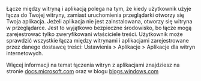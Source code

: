 ﻿Łącze między witryną i aplikacją polega na tym, że kiedy użytkownik użyje łącza do Twojej witryny, zamiast uruchomienia przeglądarki otworzy się Twoja aplikacja. Jeżeli aplikacja nie jest zainstalowana, otworzy się witryna w przeglądarce. Jest to wyjątkowo bezpieczne środowisko, bo łącze mogą zarejestrować tylko zweryfikowani właściciele treści. Użytkownik może sprawdzić wszystkie łącza między witrynami i aplikacjami zarejestrowane przez danego dostawcę treści: Ustawienia > Aplikacje > Aplikacje dla witryn internetowych.

Więcej informacji na temat łączenia witryn z aplikacjami znajdziesz na stronie 
[docs.microsoft.com](https://docs.microsoft.com/windows/uwp/launch-resume/web-to-app-linking) oraz w blogu
[blogs.windows.com](https://blogs.windows.com/buildingapps/2016/10/14/web-to-app-linking-with-appurihandlers/)